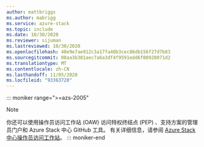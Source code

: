 ```yaml
---
author: mattbriggs
ms.author: mabrigg
ms.service: azure-stack
ms.topic: include
ms.date: 10/30/2020
ms.reviewer: sijuman
ms.lastreviewed: 10/30/2020
ms.openlocfilehash: 40e9e7ae912c3a17fa40b3cec86db156f27d7b83
ms.sourcegitcommit: 08aa3b381aec7a6a3df4f9591edd6f08928071d2
ms.translationtype: MT
ms.contentlocale: zh-CN
ms.lasthandoff: 11/05/2020
ms.locfileid: "93363720"
---
```

::: moniker range=">=azs-2005"
> [!Note] 
> 你还可以使用操作员访问工作站 (OAW) 访问特权终结点 (PEP) 、支持方案的管理员门户和 Azure Stack 中心 GitHub 工具。 有关详细信息，请参阅 [Azure Stack 中心操作员访问工作站](/azure-stack/operator/operator-access-workstation)。
::: moniker-end
